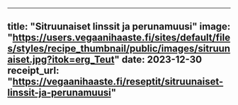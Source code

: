 
---
title: "Sitruunaiset linssit ja perunamuusi"
image: "https://users.vegaanihaaste.fi/sites/default/files/styles/recipe_thumbnail/public/images/sitruunaiset.jpg?itok=erg_Teut"
date: 2023-12-30
receipt_url: "https://vegaanihaaste.fi/reseptit/sitruunaiset-linssit-ja-perunamuusi"
---
